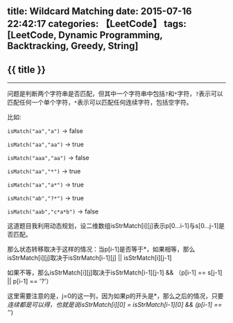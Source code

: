 title: Wildcard Matching
date: 2015-07-16 22:42:17
categories: 【LeetCode】
tags: [LeetCode, Dynamic Programming, Backtracking, Greedy, String]
---
## {{ title }} ##

---

问题是判断两个字符串是否匹配，但其中一个字符串中包括`?`和`*`字符，`?`表示可以匹配任何一个单个字符，`*`表示可以匹配任何连续字符，包括空字符。

比如:

`isMatch("aa","a")` -> false

`isMatch("aa","aa")` -> true

`isMatch("aaa","aa")` -> false

`isMatch("aa","*")` -> true

`isMatch("aa","a*")` -> true

`isMatch("ab","?*")` -> true

`isMatch("aab","c*a*b")` -> false

这道题目我利用动态规划，设二维数组isStrMatch[i][j]表示p[0...i-1]与s[0...j-1]是否匹配。

那么状态转移取决于这样的情况：当p[i-1]是否等于*，如果相等，那么isStrMatch[i][j]取决于isStrMatch[i-1][j] || isStrMatch[i][j-1]

如果不等，那么isStrMatch[i][j]取决于isStrMatch[i-1][j-1] && （p[i-1] == s[j-1] || p[i-1] == '?'）

这里需要注意的是，j=0的这一列，因为如果p的开头是*，那么之后的情况，只要*连续都是可以得，也就是说isStrMatch[i][0] = isStrMatch[i-1][0] && (p[i-1] == '*')